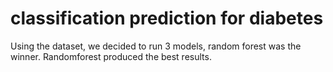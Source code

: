 # classification prediction for diabetes




Using the dataset, 
we decided to run 3 models, random forest was the winner.
Randomforest produced the best results.
